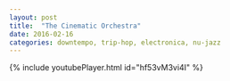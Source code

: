 ```yaml
---
layout: post
title:  "The Cinematic Orchestra"
date: 2016-02-16 
categories: downtempo, trip-hop, electronica, nu-jazz
---
```

{% include youtubePlayer.html id="hf53vM3vi4I" %}
